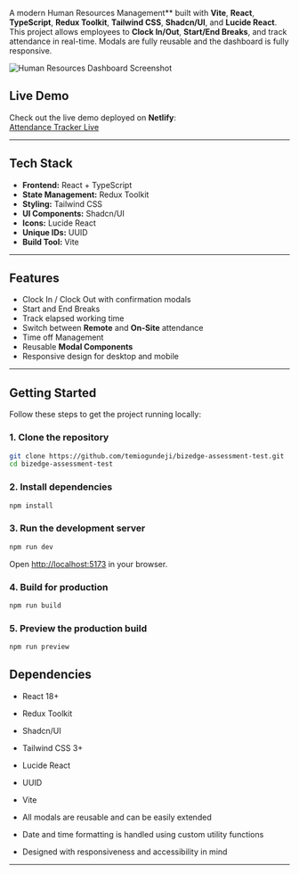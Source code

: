 
A modern Human Resources Management** built with **Vite**, **React**, **TypeScript**, **Redux Toolkit**, **Tailwind CSS**, **Shadcn/UI**, and **Lucide React**.  
This project allows employees to **Clock In/Out**, **Start/End Breaks**, and track attendance in real-time. Modals are fully reusable and the dashboard is fully responsive.

![Human Resources Dashboard Screenshot](https://placehold.co/800x400)  

## Live Demo

Check out the live demo deployed on **Netlify**:  
[Attendance Tracker Live](https://your-netlify-link.netlify.app)

---

## Tech Stack

- **Frontend:** React + TypeScript  
- **State Management:** Redux Toolkit  
- **Styling:** Tailwind CSS  
- **UI Components:** Shadcn/UI  
- **Icons:** Lucide React  
- **Unique IDs:** UUID  
- **Build Tool:** Vite  

---

## Features

- Clock In / Clock Out with confirmation modals
- Start and End Breaks
- Track elapsed working time
- Switch between **Remote** and **On-Site** attendance
- Time off Management
- Reusable **Modal Components**
- Responsive design for desktop and mobile

---

## Getting Started

Follow these steps to get the project running locally:

### 1. Clone the repository

```bash
git clone https://github.com/temiogundeji/bizedge-assessment-test.git
cd bizedge-assessment-test
````

### 2. Install dependencies

```bash
npm install
```

### 3. Run the development server

```bash
npm run dev
```

Open [http://localhost:5173](http://localhost:5173) in your browser.

### 4. Build for production

```bash
npm run build
```

### 5. Preview the production build

```bash
npm run preview
```


## Dependencies

* React 18+
* Redux Toolkit
* Shadcn/UI
* Tailwind CSS 3+
* Lucide React
* UUID
* Vite

* All modals are reusable and can be easily extended
* Date and time formatting is handled using custom utility functions
* Designed with responsiveness and accessibility in mind

---

